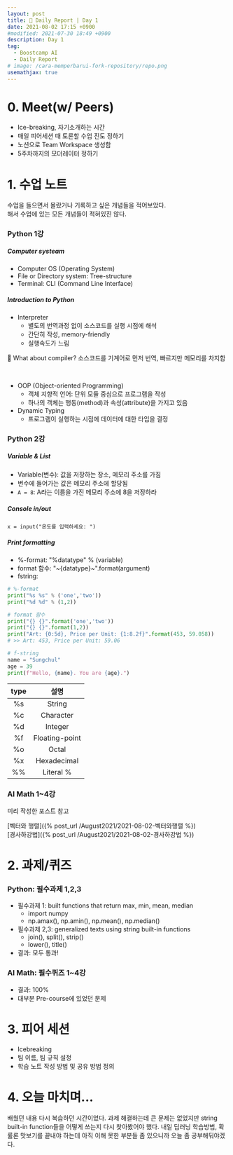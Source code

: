 ```yaml
---
layout: post
title: 📔 Daily Report | Day 1
date: 2021-08-02 17:15 +0900
#modified: 2021-07-30 18:49 +0900
description: Day 1
tag:
  - Boostcamp AI
  - Daily Report
# image: /cara-memperbarui-fork-repository/repo.png
usemathjax: true
---
```

# 0. Meet(w/ Peers)

* Ice-breaking, 자기소개하는 시간 
* 매일 피어세션 때 토론할 수업 진도 정하기
* 노션으로 Team Workspace 생성함
* 5주차까지의 모더레이터 정하기

# 1. 수업 노트

수업을 들으면서 몰랐거나 기록하고 싶은 개념들을 적어보았다.
<br/>
해서 수업에 있는 모든 개념들이 적혀있진 않다.

### Python 1강

##### Computer systeam
* Computer OS (Operating System)
* File or Directory system: Tree-structure
* Terminal: CLI (Command Line Interface)

##### Introduction to Python
* Interpreter
    * 별도의 번역과정 없이 소스코드를 실행 시점에 해석
    * 간단히 작성, memory-friendly
    * 실행속도가 느림

🎈 What about compiler? 소스코드를 기계어로 먼저 번역, 빠르지만 메모리를 차지함 

<br/>

* OOP (Object-oriented Programming)
    * 객체 지향적 언어: 단위 모듈 중심으로 프로그램을 작성
    * 하나의 객체는 행동(method)과 속성(attribute)을 가지고 있음
* Dynamic Typing
    * 프로그램이 실행하는 시점에 데이터에 대한 타입을 결정

### Python 2강

##### Variable & List
* Variable(변수): 값을 저장하는 장소, 메모리 주소를 가짐
* 변수에 들어가는 값은 메모리 주소에 할당됨
* `A = 8`: A라는 이름을 가진 메모리 주소에 8을 저장하라

##### Console in/out
    x = input("온도를 입력하세요: ")

##### Print formatting

* %-format: "%datatype" % (variable)
* format 함수: "~{datatype}~".format(argument)
* fstring: 

```py
# %-format
print("%s %s" % ('one','two'))
print("%d %d" % (1,2))

# format 함수
print("{} {}".format('one','two'))
print("{} {}".format(1,2))
print("Art: {0:5d}, Price per Unit: {1:8.2f}".format(453, 59.058))
# >> Art: 453, Price per Unit: 59.06

# f-string
name = "Sungchul"
age = 39
print(f"Hello, {name}. You are {age}.")
```

|**type**|**설명**|
|:-----:|:------:|
|%s|String|
|%c|Character|
|%d|Integer|
|%f|Floating-point|
|%o|Octal|
|%x|Hexadecimal|
|%%|Literal %|


### AI Math 1~4강

미리 작성한 포스트 참고

[벡터와 행렬]({% post_url /August2021/2021-08-02-벡터와행렬 %})
<br/>
[경사하강법]({% post_url /August2021/2021-08-02-경사하강법 %})

# 2. 과제/퀴즈

### Python: 필수과제 1,2,3
* 필수과제 1: built functions that return max, min, mean, median
    * import numpy
    * np.amax(), np.amin(), np.mean(), np.median()
* 필수과제 2,3: generalized texts using string built-in functions
    * join(), split(), strip()
    * lower(), title()
* 결과: 모두 통과!

### AI Math: 필수퀴즈 1~4강
* 결과: 100%
* 대부분 Pre-course에 있었던 문제

# 3. 피어 세션
- Icebreaking
- 팀 이름, 팀 규칙 설정
- 학습 노트 작성 방법 및 공유 방법 정의

# 4. 오늘 마치며...

배웠던 내용 다시 복습하던 시간이었다. 과제 해결하는데 큰 문제는 없었지만 string built-in function들을 어떻게 쓰는지 다시 찾아봤어야 했다. 내일 딥러닝 학습방법, 확률론 맛보기를 끝내야 하는데 아직 이해 못한 부분들 좀 있으니까 오늘 좀 공부해둬야겠다. 